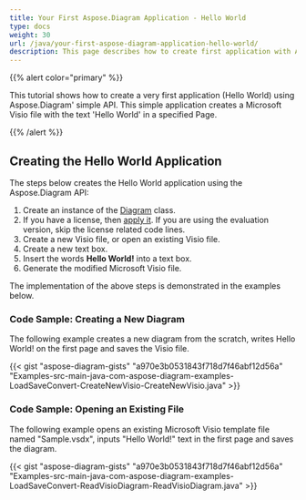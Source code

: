 ```yaml
---
title: Your First Aspose.Diagram Application - Hello World
type: docs
weight: 30
url: /java/your-first-aspose-diagram-application-hello-world/
description: This page describes how to create first application with Aspose.Diagram library.
---
```


{{% alert color="primary" %}}

This tutorial shows how to create a very first application (Hello World) using Aspose.Diagram' simple API. This simple application creates a Microsoft Visio file with the text 'Hello World' in a specified Page.

{{% /alert %}}

## **Creating the Hello World Application**

The steps below creates the Hello World application using the Aspose.Diagram API:

1. Create an instance of the [Diagram](https://apireference.aspose.com/diagram/java/com.aspose.diagram/diagram) class.
1. If you have a license, then [apply it](diagram/java/licensing/).
   If you are using the evaluation version, skip the license related code lines.
1. Create a new Visio file, or open an existing Visio file.
1. Create a new text box.
1. Insert the words **Hello World!** into a text box.
1. Generate the modified Microsoft Visio file.

The implementation of the above steps is demonstrated in the examples below.

### **Code Sample: Creating a New Diagram**

The following example creates a new diagram from the scratch, writes Hello World! on the first page and saves the Visio file.

{{< gist "aspose-diagram-gists" "a970e3b0531843f718d7f46abf12d56a" "Examples-src-main-java-com-aspose-diagram-examples-LoadSaveConvert-CreateNewVisio-CreateNewVisio.java" >}}

### **Code Sample: Opening an Existing File**

The following example opens an existing Microsoft Visio template file named "Sample.vsdx", inputs "Hello World!" text in the first page and saves the diagram.

{{< gist "aspose-diagram-gists" "a970e3b0531843f718d7f46abf12d56a" "Examples-src-main-java-com-aspose-diagram-examples-LoadSaveConvert-ReadVisioDiagram-ReadVisioDiagram.java" >}}
